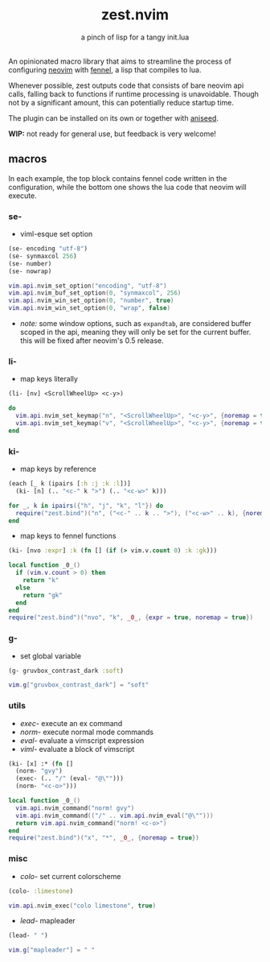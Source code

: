 <div align="center">
<h1 align="center">
  zest.nvim
</h1>
a pinch of lisp for a tangy init.lua
</div>
<br>

An opinionated macro library that aims to streamline the process of configuring [neovim](https://neovim.io/) with [fennel](https://fennel-lang.org/), a lisp that compiles to lua.

Whenever possible, zest outputs code that consists of bare neovim api calls, falling back to functions if runtime processing is unavoidable. Though not by a significant amount, this can potentially reduce startup time.

The plugin can be installed on its own or together with [aniseed](https://github.com/Olical/aniseed).

**WIP:** not ready for general use, but feedback is very welcome!

## macros
In each example, the top block contains fennel code written in the configuration, while the bottom one shows the lua code that neovim will execute.

### se-
- viml-esque set option

```clojure
(se- encoding "utf-8")
(se- synmaxcol 256)
(se- number)
(se- nowrap)
```
```lua
vim.api.nvim_set_option("encoding", "utf-8")
vim.api.nvim_buf_set_option(0, "synmaxcol", 256)
vim.api.nvim_win_set_option(0, "number", true)
vim.api.nvim_win_set_option(0, "wrap", false)
```
- *note:* some window options, such as `expandtab`, are considered buffer scoped in the api, meaning they will only be set for the current buffer. this will be fixed after neovim's 0.5 release.

### li-
- map keys literally
```clojure
(li- [nv] <ScrollWheelUp> <c-y>)
```
```lua
do
  vim.api.nvim_set_keymap("n", "<ScrollWheelUp>", "<c-y>", {noremap = true}),
  vim.api.nvim_set_keymap("v", "<ScrollWheelUp>", "<c-y>", {noremap = true})
end
```

### ki-
- map keys by reference
```clojure
(each [_ k (ipairs [:h :j :k :l])]
  (ki- [n] (.. "<c-" k ">") (.. "<c-w>" k)))
```
```lua
for _, k in ipairs({"h", "j", "k", "l"}) do
  require("zest.bind")("n", ("<c-" .. k .. ">"), ("<c-w>" .. k), {noremap = true})
end
```

- map keys to fennel functions
```clojure
(ki- [nvo :expr] :k (fn [] (if (> vim.v.count 0) :k :gk)))
```
```lua
local function _0_()
  if (vim.v.count > 0) then
    return "k"
  else
    return "gk"
  end
end
require("zest.bind")("nvo", "k", _0_, {expr = true, noremap = true})
```

### g-
- set global variable
```clojure
(g- gruvbox_contrast_dark :soft)
```
```lua
vim.g["gruvbox_contrast_dark"] = "soft"
```

### utils
- *exec-* execute an ex command
- *norm-* execute normal mode commands
- *eval-* evaluate a vimscript expression
- *viml-* evaluate a block of vimscript

```clojure
(ki- [x] :* (fn []
  (norm- "gvy")
  (exec- (.. "/" (eval- "@\"")))
  (norm- "<c-o>")))
```
```lua
local function _0_()
  vim.api.nvim_command("norm! gvy")
  vim.api.nvim_command(("/" .. vim.api.nvim_eval("@\"")))
  return vim.api.nvim_command("norm! <c-o>")
end
require("zest.bind")("x", "*", _0_, {noremap = true})
```

### misc
- *colo-* set current colorscheme
```clojure
(colo- :limestone)
```
```lua
vim.api.nvim_exec("colo limestone", true)
```
- *lead-* mapleader
```clojure
(lead- " ")
```
```lua
vim.g["mapleader"] = " "
```
